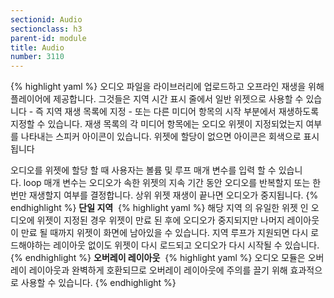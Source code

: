 ```yaml
---
sectionid: Audio
sectionclass: h3
parent-id: module
title: Audio
number: 3110
---
```

{% highlight yaml %}
오디오 파일을 라이브러리에 업로드하고 오프라인 재생을 위해 플레이어에 제공합니다.
그것들은 지역 시간 표시 줄에서 일반 위젯으로 사용할 수 있습니다 - 즉 지역 재생 목록에 지정 - 또는 다른 미디어 항목의 시작 부분에서 재생하도록 지정할 수 있습니다.
재생 목록의 각 미디어 항목에는 오디오 위젯이 지정되었는지 여부를 나타내는 스피커 아이콘이 있습니다. 위젯에 할당이 없으면 아이콘은 회색으로 표시됩니다

오디오를 위젯에 할당 할 때 사용자는 볼륨 및 루프 매개 변수를 입력 할 수 있습니다. loop 매개 변수는 오디오가 속한 위젯의 지속 기간 동안 오디오를 반복할지 또는 한 번만 재생할지 여부를 결정합니다.
상위 위젯 재생이 끝나면 오디오가 중지됩니다.
{% endhighlight %}
__단일 지역__ 
{% highlight yaml %}
해당 지역 의 유일한 위젯 인 오디오에 위젯이 지정된 경우 위젯이 만료 된 후에 오디오가 중지되지만 나머지 레이아웃이 만료 될 때까지 위젯이 화면에 남아있을 수 있습니다.
지역 루프가 지원되면 다시 로드해야하는 레이아웃 없이도 위젯이 다시 로드되고 오디오가 다시 시작될 수 있습니다.
{% endhighlight %}
__오버레이 레이아웃__ 
{% highlight yaml %}
오디오 모듈은 오버레이 레이아웃과 완벽하게 호환되므로 오버레이 레이아웃에 주의를 끌기 위해 효과적으로 사용할 수 있습니다.
{% endhighlight %}
